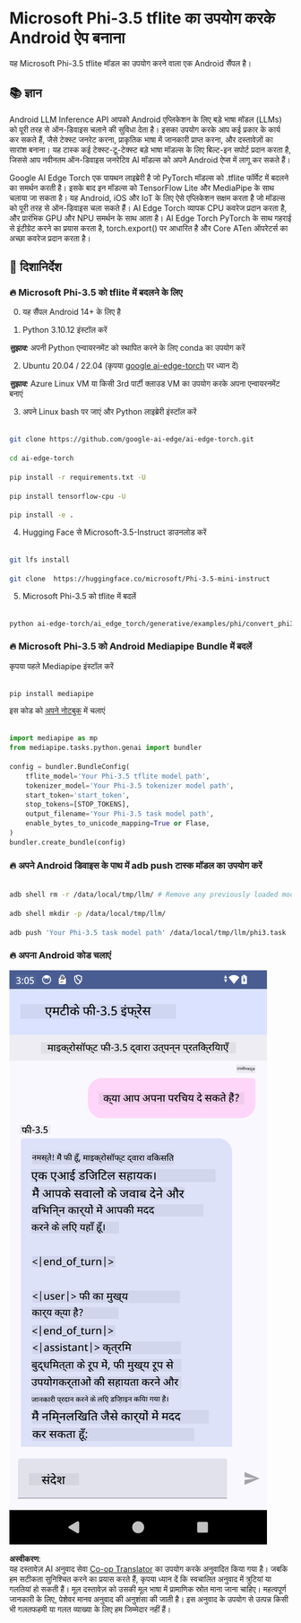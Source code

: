 <!--
CO_OP_TRANSLATOR_METADATA:
{
  "original_hash": "2faa9c6d61c5aa2708aec02a39ec464b",
  "translation_date": "2025-04-04T18:23:55+00:00",
  "source_file": "md\\02.Application\\01.TextAndChat\\Phi3\\UsingPhi35TFLiteCreateAndroidApp.md",
  "language_code": "hi"
}
-->
# **Microsoft Phi-3.5 tflite का उपयोग करके Android ऐप बनाना**

यह Microsoft Phi-3.5 tflite मॉडल का उपयोग करने वाला एक Android सैंपल है।

## **📚 ज्ञान**

Android LLM Inference API आपको Android एप्लिकेशन के लिए बड़े भाषा मॉडल (LLMs) को पूरी तरह से ऑन-डिवाइस चलाने की सुविधा देता है। इसका उपयोग करके आप कई प्रकार के कार्य कर सकते हैं, जैसे टेक्स्ट जनरेट करना, प्राकृतिक भाषा में जानकारी प्राप्त करना, और दस्तावेज़ों का सारांश बनाना। यह टास्क कई टेक्स्ट-टू-टेक्स्ट बड़े भाषा मॉडल्स के लिए बिल्ट-इन सपोर्ट प्रदान करता है, जिससे आप नवीनतम ऑन-डिवाइस जनरेटिव AI मॉडल्स को अपने Android ऐप्स में लागू कर सकते हैं।

Google AI Edge Torch एक पायथन लाइब्रेरी है जो PyTorch मॉडल्स को .tflite फॉर्मेट में बदलने का समर्थन करती है। इसके बाद इन मॉडल्स को TensorFlow Lite और MediaPipe के साथ चलाया जा सकता है। यह Android, iOS और IoT के लिए ऐसे एप्लिकेशन सक्षम करता है जो मॉडल्स को पूरी तरह से ऑन-डिवाइस चला सकते हैं। AI Edge Torch व्यापक CPU कवरेज प्रदान करता है, और प्रारंभिक GPU और NPU समर्थन के साथ आता है। AI Edge Torch PyTorch के साथ गहराई से इंटीग्रेट करने का प्रयास करता है, torch.export() पर आधारित है और Core ATen ऑपरेटर्स का अच्छा कवरेज प्रदान करता है।

## **🪬 दिशानिर्देश**

### **🔥 Microsoft Phi-3.5 को tflite में बदलने के लिए**

0. यह सैंपल Android 14+ के लिए है

1. Python 3.10.12 इंस्टॉल करें

***सुझाव:*** अपनी Python एन्वायरनमेंट को स्थापित करने के लिए conda का उपयोग करें

2. Ubuntu 20.04 / 22.04 (कृपया [google ai-edge-torch](https://github.com/google-ai-edge/ai-edge-torch) पर ध्यान दें)

***सुझाव:*** Azure Linux VM या किसी 3rd पार्टी क्लाउड VM का उपयोग करके अपना एन्वायरनमेंट बनाएं

3. अपने Linux bash पर जाएं और Python लाइब्रेरी इंस्टॉल करें

```bash

git clone https://github.com/google-ai-edge/ai-edge-torch.git

cd ai-edge-torch

pip install -r requirements.txt -U 

pip install tensorflow-cpu -U

pip install -e .

```

4. Hugging Face से Microsoft-3.5-Instruct डाउनलोड करें

```bash

git lfs install

git clone  https://huggingface.co/microsoft/Phi-3.5-mini-instruct

```

5. Microsoft Phi-3.5 को tflite में बदलें

```bash

python ai-edge-torch/ai_edge_torch/generative/examples/phi/convert_phi3_to_tflite.py --checkpoint_path  Your Microsoft Phi-3.5-mini-instruct path --tflite_path Your Microsoft Phi-3.5-mini-instruct tflite path  --prefill_seq_len 1024 --kv_cache_max_len 1280 --quantize True

```

### **🔥 Microsoft Phi-3.5 को Android Mediapipe Bundle में बदलें**

कृपया पहले Mediapipe इंस्टॉल करें

```bash

pip install mediapipe

```

इस कोड को [अपने नोटबुक](../../../../../../code/09.UpdateSamples/Aug/Android/convert/convert_phi.ipynb) में चलाएं

```python

import mediapipe as mp
from mediapipe.tasks.python.genai import bundler

config = bundler.BundleConfig(
    tflite_model='Your Phi-3.5 tflite model path',
    tokenizer_model='Your Phi-3.5 tokenizer model path',
    start_token='start_token',
    stop_tokens=[STOP_TOKENS],
    output_filename='Your Phi-3.5 task model path',
    enable_bytes_to_unicode_mapping=True or Flase,
)
bundler.create_bundle(config)

```

### **🔥 अपने Android डिवाइस के पाथ में adb push टास्क मॉडल का उपयोग करें**

```bash

adb shell rm -r /data/local/tmp/llm/ # Remove any previously loaded models

adb shell mkdir -p /data/local/tmp/llm/

adb push 'Your Phi-3.5 task model path' /data/local/tmp/llm/phi3.task

```

### **🔥 अपना Android कोड चलाएं**

![डेमो](../../../../../../translated_images/demo.8981711efb5a9cee5dcd835f66b3b31b94b4f3e527300e15a98a0d48863b9fbd.hi.png)

**अस्वीकरण**:  
यह दस्तावेज़ AI अनुवाद सेवा [Co-op Translator](https://github.com/Azure/co-op-translator) का उपयोग करके अनुवादित किया गया है। जबकि हम सटीकता सुनिश्चित करने का प्रयास करते हैं, कृपया ध्यान दें कि स्वचालित अनुवाद में त्रुटियां या गलतियां हो सकती हैं। मूल दस्तावेज़ को उसकी मूल भाषा में प्रामाणिक स्रोत माना जाना चाहिए। महत्वपूर्ण जानकारी के लिए, पेशेवर मानव अनुवाद की अनुशंसा की जाती है। इस अनुवाद के उपयोग से उत्पन्न किसी भी गलतफहमी या गलत व्याख्या के लिए हम जिम्मेदार नहीं हैं।